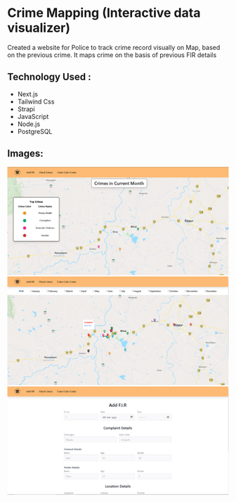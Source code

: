 # Crime Mapping (Interactive data visualizer)

Created a website for Police to track crime record visually on Map, based on the previous crime. It maps crime on the basis of previous FIR details


## Technology Used :
* Next.js 
* Tailwind Css 
* Strapi 
* JavaScript 
* Node.js 
* PostgreSQL

## Images:
![Index](./frontend/public/home.jpg)
![Index](./frontend/public/newmap.jpg)
![Index](./frontend/public/newform.jpg)


